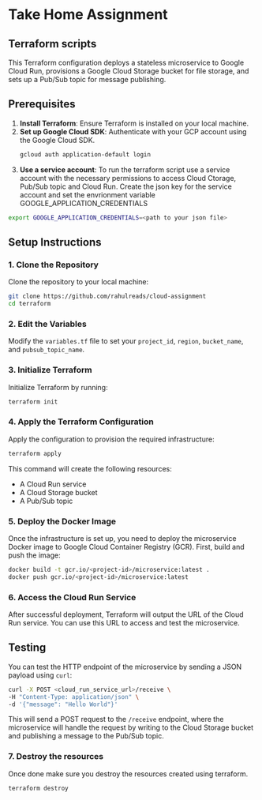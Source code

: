 
# Take Home Assignment 


## Terraform scripts 
This Terraform configuration deploys a stateless microservice to Google Cloud Run, provisions a Google Cloud Storage bucket for file storage, and sets up a Pub/Sub topic for message publishing.

## Prerequisites

1. **Install Terraform**: Ensure Terraform is installed on your local machine.
2. **Set up Google Cloud SDK**: Authenticate with your GCP account using the Google Cloud SDK.
   ```bash
   gcloud auth application-default login
   ```
3. **Use a service account**: To run the terraform script use a service account with the necessary permissions to access Cloud Ctorage, Pub/Sub topic and Cloud Run. Create the json key for the service account and set the envrionment variable GOOGLE_APPLICATION_CREDENTIALS
  ```bash
  export GOOGLE_APPLICATION_CREDENTIALS=<path to your json file>
  ```

## Setup Instructions

### 1. Clone the Repository

Clone the repository to your local machine:

```bash
git clone https://github.com/rahulreads/cloud-assignment
cd terraform
```

### 2. Edit the Variables

Modify the `variables.tf` file to set your `project_id`, `region`, `bucket_name`, and `pubsub_topic_name`.

### 3. Initialize Terraform

Initialize Terraform by running:

```bash
terraform init
```

### 4. Apply the Terraform Configuration

Apply the configuration to provision the required infrastructure:

```bash
terraform apply
```

This command will create the following resources:
- A Cloud Run service
- A Cloud Storage bucket
- A Pub/Sub topic

### 5. Deploy the Docker Image

Once the infrastructure is set up, you need to deploy the microservice Docker image to Google Cloud Container Registry (GCR). First, build and push the image:

```bash
docker build -t gcr.io/<project-id>/microservice:latest .
docker push gcr.io/<project-id>/microservice:latest
```

### 6. Access the Cloud Run Service

After successful deployment, Terraform will output the URL of the Cloud Run service. You can use this URL to access and test the microservice.

## Testing

You can test the HTTP endpoint of the microservice by sending a JSON payload using `curl`:

```bash
curl -X POST <cloud_run_service_url>/receive \
-H "Content-Type: application/json" \
-d '{"message": "Hello World"}'
```

This will send a POST request to the `/receive` endpoint, where the microservice will handle the request by writing to the Cloud Storage bucket and publishing a message to the Pub/Sub topic.

### 7. Destroy the resources

Once done make sure you destroy the resources created using terraform.

```bash
terraform destroy
```






